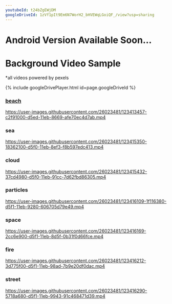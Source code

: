```yaml
---
youtubeId: t24bZgEWjDM
googleDriveId: 1zVf1pIt9Em6N7WorH2_bHVEWqLGoiQF_/view?usp=sharing
---
```

# Android Version Available Soon...

# Background Video Sample
*all videos powered by pexels


{% include googleDrivePlayer.html id=page.googleDriveId %}    


### [beach](downloads/beach.mp4)  
https://user-images.githubusercontent.com/26023481/123413457-c2f91000-d5ed-11eb-8669-afe70ec4d7ab.mp4  

### sea  
https://user-images.githubusercontent.com/26023481/123415350-18362100-d5f0-11eb-8ef3-f8b597edc413.mp4  

### cloud  
https://user-images.githubusercontent.com/26023481/123415432-37cd4980-d5f0-11eb-91cc-7d62fbd86305.mp4  

### particles  
https://user-images.githubusercontent.com/26023481/123416109-1f116380-d5f1-11eb-9280-606705d79e49.mp4  

### space  
https://user-images.githubusercontent.com/26023481/123416169-2cc6e900-d5f1-11eb-8d5f-0b31f0d66fce.mp4  

### fire
https://user-images.githubusercontent.com/26023481/123416212-3d775f00-d5f1-11eb-98ad-7b9e20df0dac.mp4  

### street
https://user-images.githubusercontent.com/26023481/123416290-5718a680-d5f1-11eb-9943-91c468471d39.mp4  

